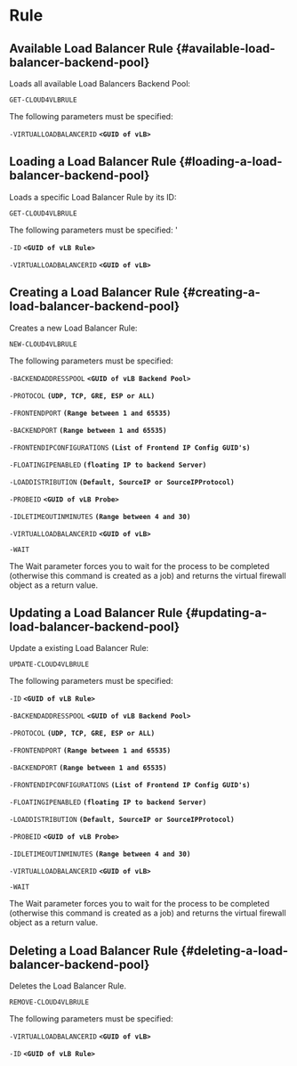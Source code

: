 # Rule

##  Available Load Balancer Rule {#available-load-balancer-backend-pool}

Loads all available Load Balancers Backend Pool:

`GET-CLOUD4VLBRULE`

The following parameters must be specified:

`-VIRTUALLOADBALANCERID` **`<GUID of vLB>`**

## Loading a Load Balancer Rule {#loading-a-load-balancer-backend-pool}

Loads a specific Load Balancer Rule by its ID:

`GET-CLOUD4VLBRULE`

The following parameters must be specified: '

`-ID` **`<GUID of vLB Rule>`**

`-VIRTUALLOADBALANCERID` **`<GUID of vLB>`**

## Creating a Load Balancer Rule {#creating-a-load-balancer-backend-pool}

Creates a new Load Balancer Rule:

`NEW-CLOUD4VLBRULE`

The following parameters must be specified:

`-BACKENDADDRESSPOOL` **`<GUID of vLB Backend Pool>`**

`-PROTOCOL` **`(UDP, TCP, GRE, ESP or ALL)`**

`-FRONTENDPORT` **`(Range between 1 and 65535)`**

`-BACKENDPORT` **`(Range between 1 and 65535)`**

`-FRONTENDIPCONFIGURATIONS` **`(List of Frontend IP Config GUID's)`**

`-FLOATINGIPENABLED` **`(floating IP to backend Server)`**

`-LOADDISTRIBUTION` **`(Default, SourceIP or SourceIPProtocol)`**

`-PROBEID` **`<GUID of vLB Probe>`**

`-IDLETIMEOUTINMINUTES` **`(Range between 4 and 30)`**

`-VIRTUALLOADBALANCERID` **`<GUID of vLB>`**

`-WAIT`

The Wait parameter forces you to wait for the process to be completed \(otherwise this command is created as a job\) and returns the virtual firewall object as a return value.



## Updating a Load Balancer Rule {#updating-a-load-balancer-backend-pool}

Update a existing Load Balancer Rule:

`UPDATE-CLOUD4VLBRULE`

The following parameters must be specified:

`-ID` **`<GUID of vLB Rule>`**

`-BACKENDADDRESSPOOL` **`<GUID of vLB Backend Pool>`**

`-PROTOCOL` **`(UDP, TCP, GRE, ESP or ALL)`**

`-FRONTENDPORT` **`(Range between 1 and 65535)`**

`-BACKENDPORT` **`(Range between 1 and 65535)`**

`-FRONTENDIPCONFIGURATIONS` **`(List of Frontend IP Config GUID's)`**

`-FLOATINGIPENABLED` **`(floating IP to backend Server)`**

`-LOADDISTRIBUTION` **`(Default, SourceIP or SourceIPProtocol)`**

`-PROBEID` **`<GUID of vLB Probe>`**

`-IDLETIMEOUTINMINUTES` **`(Range between 4 and 30)`**

`-VIRTUALLOADBALANCERID` **`<GUID of vLB>`**

`-WAIT`

The Wait parameter forces you to wait for the process to be completed \(otherwise this command is created as a job\) and returns the virtual firewall object as a return value.

## Deleting a Load Balancer Rule {#deleting-a-load-balancer-backend-pool}

Deletes the Load Balancer Rule.

`REMOVE-CLOUD4VLBRULE`

The following parameters must be specified:

`-VIRTUALLOADBALANCERID` **`<GUID of vLB>`**

`-ID` **`<GUID of vLB Rule>`**  



